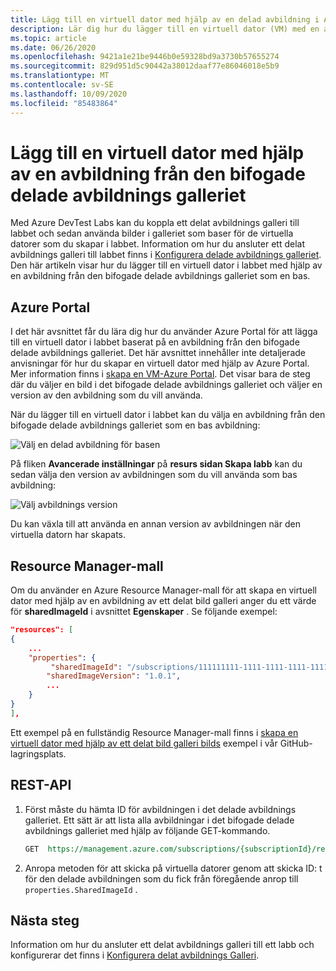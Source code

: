 ```yaml
---
title: Lägg till en virtuell dator med hjälp av en delad avbildning i Azure DevTest Labs | Microsoft Docs
description: Lär dig hur du lägger till en virtuell dator (VM) med en avbildning från den bifogade delade avbildnings galleriet i Azure DevTest Labs
ms.topic: article
ms.date: 06/26/2020
ms.openlocfilehash: 9421a1e21be9446b0e59328bd9a3730b57655274
ms.sourcegitcommit: 829d951d5c90442a38012daaf77e86046018e5b9
ms.translationtype: MT
ms.contentlocale: sv-SE
ms.lasthandoff: 10/09/2020
ms.locfileid: "85483864"
---
```

# <a name="add-a-vm-using-an-image-from-the-attached-shared-image-gallery"></a>Lägg till en virtuell dator med hjälp av en avbildning från den bifogade delade avbildnings galleriet
Med Azure DevTest Labs kan du koppla ett delat avbildnings galleri till labbet och sedan använda bilder i galleriet som baser för de virtuella datorer som du skapar i labbet. Information om hur du ansluter ett delat avbildnings galleri till labbet finns i [Konfigurera delade avbildnings galleriet](configure-shared-image-gallery.md). Den här artikeln visar hur du lägger till en virtuell dator i labbet med hjälp av en avbildning från den bifogade delade avbildnings galleriet som en bas. 

## <a name="azure-portal"></a>Azure Portal
I det här avsnittet får du lära dig hur du använder Azure Portal för att lägga till en virtuell dator i labbet baserat på en avbildning från den bifogade delade avbildnings galleriet. Det här avsnittet innehåller inte detaljerade anvisningar för hur du skapar en virtuell dator med hjälp av Azure Portal. Mer information finns i [skapa en VM-Azure Portal](devtest-lab-add-vm.md). Det visar bara de steg där du väljer en bild i det bifogade delade avbildnings galleriet och väljer en version av den avbildning som du vill använda. 

När du lägger till en virtuell dator i labbet kan du välja en avbildning från den bifogade delade avbildnings galleriet som en bas avbildning: 

![Välj en delad avbildning för basen](./media/add-vm-use-shared-image/select-shared-image-for-base.png)

På fliken **Avancerade inställningar** på **resurs sidan Skapa labb** kan du sedan välja den version av avbildningen som du vill använda som bas avbildning:

![Välj avbildnings version](./media/add-vm-use-shared-image/select-version-shared-image.png)

Du kan växla till att använda en annan version av avbildningen när den virtuella datorn har skapats. 

## <a name="resource-manager-template"></a>Resource Manager-mall
Om du använder en Azure Resource Manager-mall för att skapa en virtuell dator med hjälp av en avbildning av ett delat bild galleri anger du ett värde för **sharedImageId** i avsnittet **Egenskaper** . Se följande exempel: 

```json
"resources": [
{
    ...
    "properties": {
         "sharedImageId": "/subscriptions/111111111-1111-1111-1111-111111111111/resourcegroups/mydtlrg/providers/microsoft.devtestlab/labs/mydtllab/sharedgalleries/spsig/sharedimages/myimagefromgallery",
        "sharedImageVersion": "1.0.1",
        ...
    }
}
],
```

Ett exempel på en fullständig Resource Manager-mall finns i [skapa en virtuell dator med hjälp av ett delat bild galleri bilds](https://github.com/Azure/azure-devtestlab/tree/master/samples/DevTestLabs/QuickStartTemplates/101-dtl-create-vm-username-pwd-sharedimage) exempel i vår GitHub-lagringsplats. 

## <a name="rest-api"></a>REST-API

1. Först måste du hämta ID för avbildningen i det delade avbildnings galleriet. Ett sätt är att lista alla avbildningar i det bifogade delade avbildnings galleriet med hjälp av följande GET-kommando. 

    ```rest
    GET  https://management.azure.com/subscriptions/{subscriptionId}/resourceGroups/{resourceGroupName}/providers/Microsoft.DevTestLab/labs/{labName}/sharedgalleries/{name}/sharedimages?api-version= 2018-10-15-preview
    ```
2. Anropa metoden för att skicka på virtuella datorer genom att skicka ID: t för den delade avbildningen som du fick från föregående anrop till `properties.SharedImageId` .

## <a name="next-steps"></a>Nästa steg
Information om hur du ansluter ett delat avbildnings galleri till ett labb och konfigurerar det finns i [Konfigurera delat avbildnings Galleri](configure-shared-image-gallery.md).